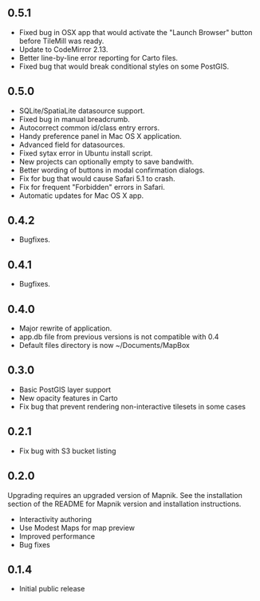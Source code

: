 0.5.1
-----
- Fixed bug in OSX app that would activate the "Launch Browser" button before
  TileMill was ready.
- Update to CodeMirror 2.13.
- Better line-by-line error reporting for Carto files.
- Fixed bug that would break conditional styles on some PostGIS.


0.5.0
-----
- SQLite/SpatiaLite datasource support.
- Fixed bug in manual breadcrumb.
- Autocorrect common id/class entry errors.
- Handy preference panel in Mac OS X application.
- Advanced field for datasources.
- Fixed sytax error in Ubuntu install script.
- New projects can optionally empty to save bandwith.
- Better wording of buttons in modal confirmation dialogs.
- Fix for bug that would cause Safari 5.1 to crash.
- Fix for frequent "Forbidden" errors in Safari.
- Automatic updates for Mac OS X app.


0.4.2
-------------
- Bugfixes.


0.4.1
-------------
- Bugfixes.


0.4.0
-----
- Major rewrite of application.
- app.db file from previous versions is not compatible with 0.4
- Default files directory is now ~/Documents/MapBox


0.3.0
-----
- Basic PostGIS layer support
- New opacity features in Carto
- Fix bug that prevent rendering non-interactive tilesets in some cases


0.2.1
-----
- Fix bug with S3 bucket listing


0.2.0
-----
Upgrading requires an upgraded version of Mapnik. See the installation section
of the README for Mapnik version and installation instructions.

- Interactivity authoring
- Use Modest Maps for map preview
- Improved performance
- Bug fixes


0.1.4
-----
- Initial public release
